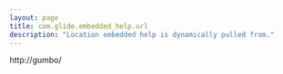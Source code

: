 ```yaml
---
layout: page
title: com.glide.embedded_help.url
description: "Location embedded help is dynamically pulled from."
---
```

http://gumbo/